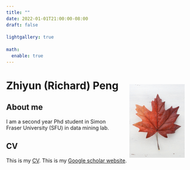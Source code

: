 ```yaml
---
title: ""
date: 2022-01-01T21:00:00-08:00
draft: false

lightgallery: true

math:
  enable: true
---
```


# Zhiyun (Richard) Peng
<img style="float: right;margin:-40px 20px" src="maple leaf.png" width="150" height="200" />  

## About me
I am a second year Phd student in Simon Fraser University (SFU) in data mining lab.

## CV
This is my [CV](https://www.cnblogs.com/richardzhiyunpeng/p/14857389.html).
This is my [Google scholar website](https://scholar.google.com/citations?user=iv7O2RAAAAAJ&hl=en&oi=ao).
